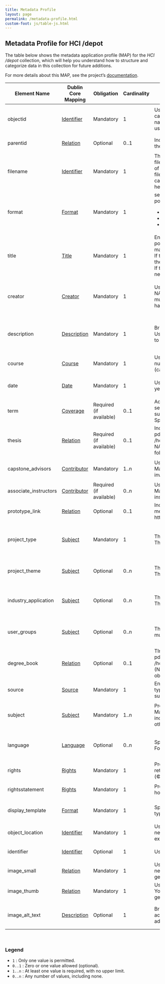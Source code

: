 ```yaml
---
title: Metadata Profile
layout: page
permalink: /metadata-profile.html
custom-foot: js/table-js.html 
---
```



## Metadata Profile for HCI /depot

The table below shows the metadata application profile (MAP) for the *HCI /depot* collection, which will help you understand how to structure and categorize data in this collection for future additions.

For more details about this MAP, see the project’s [documentation](documentation.html).

<div class="table-responsive">
    <table id="item-table11" class="table table-striped">
        <thead>
            <tr>
                <th>Element Name</th>
                <th>Dublin Core Mapping</th>
                <th>Obligation</th>
                <th>Cardinality</th>
                <th>Input Guidelines</th>
                <th>Value/Syntax Schema</th>
                <th>Examples</th>
            </tr>
        </thead>
        <tbody>
            <tr>
                <td>objectid</td>
                    <td><a href="https://www.dublincore.org/specifications/dublin-core/dcmi-terms/elements11/identifier/" target="_blank">Identifier</a></td>
                    <td>Mandatory</td>
                    <td>1</td>
                    <td>Use format: <span class="fw-bold">capstone_[YYYY]_[XXXX]</span> , where YYYY is capstone project completion year and XXXX is the student’s full name. Make sure to separate the names (first, middle and last) using underscores.
                    </td>
                    <td></td>
                    <td>
                        <ul>
                            <li><code>capstone_2021_mike_wazowski</code></li>
                            <li><code>capstone_2024_james_p_sullivan</code></li>
                            <li><code>capstone_2025_akanksha</code></li>
                        </ul>
                    </td>
            </tr>
            <tr>
                    <td>parentid</td>
                    <td><a href="https://www.dublincore.org/specifications/dublin-core/dcmi-terms/elements11/relation/" target="_blank">Relation</a></td>
                    <td>Optional</td>
                    <td>0..1</td>
                    <td>Include for objects w/in a compound object. Should appear as the objectid of the compound object in which it is contained.</td>
                    <td></td>
                    <td>
                        <ul>
                            <li><code>capstone_2021_mike_wazowski</code></li>
                        </ul>
                    </td>
                </tr>
                <tr>
                    <td>filename</td>
                    <td><a href="https://www.dublincore.org/specifications/dublin-core/dcmi-terms/elements11/identifier/" target="_blank">Identifier</a></td>
                    <td>Mandatory</td>
                    <td>1</td>
                    <td>This is the poster's file name. Must exactly match the actual filename of the file in the “objects” directory, including the case of the filename and file extension. (Quick tip: When adding new files, it’s a good idea to rename the file and follow the format: <span class="fw-bold">capstone_poster_[YYYY]_[XXXX].[FILE EXTENSION]</span>. This will help keep the data consistent and organized on the backend).
                    </td>
                    <td></td>
                    <td>
                        <ul>
                            <li><code>capstone_poster_2021_mike_wazowski.pdf</code></li>
                            <li><code>capstone_poster_2025_akanksha.jpg</code></li>
                        </ul>
                    </td>
                </tr>
                <tr>
                    <td>format</td>
                    <td><a href="https://www.dublincore.org/specifications/dublin-core/dcmi-terms/elements11/format/" target="_blank">Format</a></td>
                    <td>Mandatory</td>
                    <td>1</td>
                    <td>se media types format on IANA to describe the capstone poster’s file type:
                        <ul>
                            <li>For image: image/jpeg, image/png, image/svg+xml</li>
                            <li> For document: application/pdf</li>
                            <li>For video: video/mp4</li>
                        </ul>
                        </td>
                    <td> <a href="https://www.iana.org/assignments/media-types/media-types.xhtml">IANA Media Types</a></td>
                    <td>
                        <ul>
                            <li><code>image/jpeg</code></li>
                            <li><code>image/png</code></li>
                            <li><code>image/svg+xml</code></li>
                            <li><code>application/pdf</code></li>
                        </ul>
                    </td>
                </tr>
                <tr>
                    <td>title</td>
                    <td><a href="https://www.dublincore.org/specifications/dublin-core/dcmi-terms/elements11/title/" target="_blank">Title</a></td>
                    <td>Mandatory</td>
                    <td>1</td>
                    <td>Enter the capstone project’s title exactly as it appears on the poster, using the title case (capitalize the first letter of each major word).
                        <br>
                        If the title includes special symbols (e.g., + or “” or ?), include them as they appear.
                        <br>
                        If there are multiple projects with same name, differentiate the new one by adding the year in brackets. </td>
                    <td></td>
                    <td>
                        <ul>
                            <li><code>What Makes the Elden Ring Great?</code></li>
                            <li><code>Give-a-crit</code></li>
                            <li><code>Enhancing Music Producers</code></li>
                            <li><code>Scribble Pet</code></li>
                            <li><code>Scribble Pet (2024)</code></li>
                        </ul>
                    </td>
                </tr>
                <tr>
                    <td>creator</td>
                    <td><a href="https://www.dublincore.org/specifications/dublin-core/dcmi-terms/terms/creator/" target="_blank">Creator</a></td>
                    <td>Mandatory</td>
                    <td>1</td>
                    <td>Use this format to add student’s name: <span class="fw-bold">[FIRSTNAME] {[MIDDLE NAME]}] [LAST NAME]</span>. Make sure write it in title case. If multiple student creators, separate by comma (,). If a student has a single name, just write that name.</td>
                    <td></td>
                    <td>
                        <ul>
                            <li><code>Hayao Miyazaki</code></li>
                            <li><code>Robert M. Smith</code></li>
                            <li><code>Joe Duplantier, Mario Duplantier</code></li>
                            <li><code>Akanksha</code></li>
                        </ul>
                    </td>
                </tr>
                <tr>
                    <td>description</td>
                    <td><a href="https://www.dublincore.org/specifications/dublin-core/dcmi-terms/terms/description/" target="_blank">Description</a></td>
                    <td>Mandatory</td>
                    <td>1</td>
                    <td>Briefly describe what the project is about in 1-3 sentences. Use clear, complete sentences. This can usually be found next to the project title on the poster.
                    </td>
                    <td></td>
                    <td>
                        <ul>
                            <li><code>A platform for artists to share work and receive peer feedback.</code></li>
                            <li><code>An analysis of design and game elements that contribute to the success of Elden Ring.
                            </code></li>
                        </ul>
                    </td>
                </tr>
                <tr>
                    <td>course</td>
                    <td><a href="https://www.dublincore.org/specifications/dublin-core/dcmi-terms/terms/coverage/" target="_blank">Course</a></td>
                    <td>Mandatory</td>
                    <td>1</td>
                    <td>Use format: <span class="fw-bold">XXXX [Course Name]</span>, where XXXX is the course number. Make sure that the course name is written in title case (capitalize the first letter of each major word).
                    </td>
                    <td></td>
                    <td>
                        <ul>
                            <li><code>I695 HCI/d Capstone Thesis</code></li>
                        </ul>
                    </td>
                </tr>
                <tr>
                    <td>date</td>
                    <td><a href="https://www.dublincore.org/specifications/dublin-core/dcmi-terms/terms/date/" target="_blank">Date</a></td>
                    <td>Mandatory</td>
                    <td>1</td>
                    <td>Use format: <span class="fw-bold">YYYY</span>,  where YYYY is four-digit project completion year. Don’t add any months or dates.
                    </td>
                    <td><a href="https://www.w3.org/TR/NOTE-datetime">W3 Date and Time Formats</a></td>
                    <td>
                        <ul>
                            <li><code>2020</code></li>
                            <li><code>2024</code></li>
                        </ul>
                    </td>
                </tr>
                <tr>
                    <td>term</td>
                    <td><a href="https://www.dublincore.org/specifications/dublin-core/dcmi-terms/terms/coverage/" target="_blank">Coverage</a></td>
                    <td>Required (if available)
                    </td>
                    <td>0..1</td>
                    <td>Add the duration of the capstone course. If it was only one semester course, just mention one semester with year. Make sure to write in title case - capitalize the first letter (Fall, Spring).
                    </td>
                    <td></td>
                    <td>
                        <ul>
                            <li><code>Fall 2023 - Spring 2024</code></li>
                            <li><code>Spring 2025</code></li>
                        </ul>
                    </td>
                </tr>
                <tr>
                    <td>thesis</td>
                    <td><a href="https://www.dublincore.org/specifications/dublin-core/dcmi-terms/terms/relation/" target="_blank">Relation</a></td>
                    <td>Required (if available)</td>
                    <td>0..1</td>
                    <td>Include the file path to the digital documentation, available in pdf format. Make sure to enter the correct file path. Use format: <span class="fw-bold">/hcidepot/objects/thesis/capstone_thesis_[YYYY]_[STUDENT’S NAME].pdf</span> (Note: This file needs to be stored under thesis folder in objects).
                    </td>
                    <td></td>
                    <td>
                        <ul>
                            <li><code>/hcidepot/objects/thesis/capstone_2021_mike_wazowski.pdf
                            </code></li>
                        </ul>
                    </td>
                </tr>
                <tr>
                    <td>capstone_advisors</td>
                    <td><a href="https://www.dublincore.org/specifications/dublin-core/dcmi-terms/terms/contributor/" target="_blank">Contributor</a></td>
                    <td>Mandatory</td>
                    <td>1..n</td>
                    <td>Use format: <span class="fw-bold">[FIRSTNAME] [{MIDDLE NAME}] [LAST NAME]</span>. Make sure to write it in title case. If multiple capstone advisors involved, separate by comma (,).</td>
                    <td></td>
                    <td>
                        <ul>
                            <li><code>Colin M. Gray, Kayce Reed-Buechlein, Michael Stallings</code></li>
                            <li><code>Sai Shruthi Chivukula</code></li>
                        </ul>
                    </td>
                </tr>
                <tr>
                    <td>associate_instructors</td>
                    <td><a href="https://www.dublincore.org/specifications/dublin-core/dcmi-terms/terms/contributor/" target="_blank">Contributor</a></td>
                    <td>Required (if available)</td>
                    <td>0..n</td>
                    <td>Use format: <span class="fw-bold">[FIRSTNAME] [{MIDDLE NAME}] [LAST NAME]</span>. Make sure to write it in title case. If multiple associate instructors involved, separate by comma (,).
                    </td>
                    <td></td>
                    <td>
                        <ul>
                            <li><code>Fereshtehossadat Shojaei, Patrycja Zdziarska</code></li>
                        </ul>
                    </td>
                </tr>
                <tr>
                    <td>prototype_link</td>
                    <td><a href="https://www.dublincore.org/specifications/dublin-core/dcmi-terms/terms/relation/" target="_blank">Relation</a></td>
                    <td>Optional</td>
                    <td>0..1</td>
                    <td>Include a link to any digital prototype, demo, or related external media. Make sure to enter the full URL starting with http:// or https://.</td>
                    <td></td>
                    <td>
                        <ul>
                            <li><code>https://youtu.be/6TKMlFbmdgA?feature=shared</code></li>
                        </ul>
                    </td>
                </tr>
                <tr>
                    <td>project_type</td>
                    <td><a href="https://www.dublincore.org/specifications/dublin-core/dcmi-terms/terms/subject/" target="_blank">Subject</a></td>
                    <td>Mandatory</td>
                    <td>1</td>
                    <td>This information should be derived from the project’s context. This will usually be mentioned in their documentation.
                    </td>
                    <td>See <a href="metadata-profile-controlled-vocab.html#project-types" target="_blank"><span class="fw-bold">§ Project Types</span></a> in <a href="metadata-profile-controlled-vocab.html">Project-Specific Controlled Vocabularies</a>.</td>
                    <td>
                        <ul>
                            <li><code>User Research for Design</code></li>
                            <li><code>Academic Research</code></li>
                            <li><code>Interaction Design</code></li>
                            <li><code>Service Design</code></li>
                        </ul>
                    </td>
                </tr>
                <tr>
                    <td>project_theme</td>
                    <td><a href="https://www.dublincore.org/specifications/dublin-core/dcmi-terms/terms/subject/" target="_blank">Subject</a></td>
                    <td>Optional</td>
                    <td>0..n</td>
                    <td>This information should be derived from the project’s context. This will usually be mentioned in their documentation.
                    </td>
                    <td>See <a href="metadata-profile-controlled-vocab.html#project-themes" target="_blank"><span class="fw-bold">§ Project Themes</span></a> in <a href="metadata-profile-controlled-vocab.html">Project-Specific Controlled Vocabularies</a>.</td>
                    <td>
                        <ul>
                            <li><code>Artificial Intelligence (AI)</code></li>
                            <li><code>Accessibility; Social Computing</code></li>
                        </ul>
                    </td>
                </tr>
                <tr>
                    <td>industry_application</td>
                    <td><a href="https://www.dublincore.org/specifications/dublin-core/dcmi-terms/terms/subject/" target="_blank">Subject</a></td>
                    <td>Optional</td>
                    <td>0..n</td>
                    <td>This information should be derived from the project’s context. This will usually be mentioned in their documentation.
                    </td>
                    <td>See <a href="metadata-profile-controlled-vocab.html#industry-application" target="_blank"><span class="fw-bold">§ Industry Application</span></a> in <a href="metadata-profile-controlled-vocab.html">Project-Specific Controlled Vocabularies</a>.</td>
                    <td>
                        <ul>
                            <li><code>Education</code></li>
                            <li><code>Retail; E-commerce</code></li>
                            <li><code>Gaming</code></li>
                        </ul>
                    </td>
                </tr>
                <tr>
                    <td>user_groups</td>
                    <td><a href="https://www.dublincore.org/specifications/dublin-core/dcmi-terms/terms/subject/" target="_blank">Subject</a></td>
                    <td>Optional</td>
                    <td>0..n</td>
                    <td>This information should be derived from the project’s context. If multiple, separate by semicolon (;).</td>
                    <td>See <a href="metadata-profile-controlled-vocab.html#user-groups" target="_blank"><span class="fw-bold">§ User Groups</span></a> in <a href="metadata-profile-controlled-vocab.html">Project-Specific Controlled Vocabularies</a>.</td>
                    <td>
                        <ul>
                            <li><code>People with Disabilities</code></li>
                            <li><code>Students; Employees</code></li>
                            <li><code>Children</code></li>
                        </ul>
                    </td>
                </tr>
                <tr>
                    <td>degree_book</td>
                    <td><a href="https://www.dublincore.org/specifications/dublin-core/dcmi-terms/terms/relation/" target="_blank">Relation</a></td>
                    <td>Optional</td>
                    <td>0..1</td>
                    <td>TInclude the file path to the graduate degree book, available in pdf format. Make sure to enter the correct file path. Use format: <span class="fw-bold">/hcidepot/objects/books/capstone_grad_book_[YYYY].pdf</span> (Note: This file needs to be stored under books folder in objects).
                    </td>
                    <td></td>
                    <td>
                        <ul>
                            <li><code>/hcidepot/objects/books/capstone_grad_book_2024.pdf</code></li>
                        </ul>
                    </td>
                </tr>
                <tr>
                    <td>source</td>
                    <td><a href="https://www.dublincore.org/specifications/dublin-core/dcmi-terms/elements11/source/" target="_blank">Source</a></td>
                    <td>Mandatory</td>
                    <td>1</td>
                    <td>Enter the school associated with the capstone project. This can typically be found at the bottom of the project poster. Make sure to write in title case.
                    </td>
                    <td></td>
                    <td>
                        <ul>
                            <li><code>Luddy School of Informatics, Computing, and Engineering</code></li>
                        </ul>
                    </td>
                </tr>
                <tr>
                    <td>subject</td>
                    <td><a href="https://www.dublincore.org/specifications/dublin-core/dcmi-terms/terms/subject/" target="_blank">Subject</a></td>
                    <td>Mandatory</td>
                    <td>1..n</td>
                    <td>Provide keywords for the project, separated by a semicolon (;). Make sure that keywords are relevant and concise. These can include technology names, specific tools, methodologies, or other terms that help describe the project’s content.</td>
                    <td></td>
                    <td>
                        <ul>
                            <li><code>accessibility; interface design; virtual reality</code></li>
                            <li><code>unity</code></li>
                            <li><code>figma; arduino</code></li>
                        </ul>
                    </td>
                </tr>
                <tr>
                    <td>language</td>
                    <td><a href="https://www.dublincore.org/specifications/dublin-core/dcmi-terms/terms/language/" target="_blank">Language</a></td>
                    <td>Optional</td>
                    <td>0..n</td>
                    <td>Specify the language of the project materials in format xxx. Follow 3-letter codes for ISO language names.
                    </td>
                    <td>See <a href="https://en.wikipedia.org/wiki/List_of_ISO_639_language_codes" target="_blank">ISO 639-1 3-letter Language Codes</a></td>
                    <td>
                        <ul>
                            <li><code>eng</code></li>
                            <li><code>hin</code></li>
                            <li><code>kor</code></li>
                        </ul>
                    </td>
                </tr>
                <tr>
                    <td>rights</td>
                    <td><a href="https://www.dublincore.org/specifications/dublin-core/dcmi-terms/elements11/rights/" target="_blank">Rights</a></td>
                    <td>Mandatory</td>
                    <td>1</td>
                    <td>Provide a free-text description of the rights, typically “student retains copyright.” You may start it with the copyright symbol (©).</td>
                    <td></td>
                    <td>
                        <ul>
                            <li><code>© student retains copyright</code></li>
                        </ul>
                    </td>
                </tr>
                <tr>
                    <td>rightsstatement</td>
                    <td><a href="https://www.dublincore.org/specifications/dublin-core/dcmi-terms/elements11/rights/" target="_blank">Rights</a></td>
                    <td>Mandatory</td>
                    <td>1</td>
                    <td>Provide a URI-based rights statement. Usually, students will hold the copyright over their work unless otherwise specified.</td>
                    <td><a href="https://rightsstatements.org/en/">Rightsstatements.org</a></td>
                    <td>
                        <ul>
                            <li><code>https://rightsstatements.org/page/InC/1.0/?language=en</code></li>
                        </ul>
                    </td>
                </tr>
                <tr>
                    <td>display_template</td>
                    <td><a href="https://www.dublincore.org/specifications/dublin-core/dcmi-terms/elements11/format/" target="_blank">Format</a></td>
                    <td>Mandatory</td>
                    <td>1</td>
                    <td>Specify pdf or jpg depending on the capstone poster’s file type.</td>
                    <td></td>
                    <td>
                        <ul>
                            <li><code>jpg</code></li>
                            <li><code>pdf</code></li>
                        </ul>
                    </td>
                </tr>
                <tr>
                    <td>object_location</td>
                    <td><a href="https://www.dublincore.org/specifications/dublin-core/dcmi-terms/elements11/identifier/" target="_blank">Identifier</a></td>
                    <td>Mandatory</td>
                    <td>1</td>
                    <td>Use format: <span class="fw-bold">/objects/[poster filename].pdf</span> (Note: This file needs to be stored under objects folder and should match the exact file name).</td>
                    <td></td>
                    <td>
                        <ul>
                            <li><code>/objects/capstone_poster_2024_mike_wazowski.pdf</code></li>
                        </ul>
                    </td>
                </tr>
                <tr>
                    <td>identifier</td>
                    <td><a href="https://www.dublincore.org/specifications/dublin-core/dcmi-terms/elements11/identifier/" target="_blank">Identifier</a></td>
                    <td>Optional</td>
                    <td>1</td>
                    <td>Use format: <span class="fw-bold">[Name of the physical place]_objectid</span></td>
                    <td></td>
                    <td>
                        <ul>
                            <li><code>HCIStudio_capstone_2024_akanksha</code></li>
                        </ul>
                    </td>
                </tr>
                <tr>
                    <td>image_small</td>
                    <td><a href="https://www.dublincore.org/specifications/dublin-core/dcmi-terms/elements11/relation/" target="_blank">Relation</a></td>
                    <td>Mandatory</td>
                    <td>1</td>
                    <td>Use format: <span class="fw-bold">/objects/small/[poster filename]_sm.jpg</span> (Note: You need to add this file path here so that these images can be generated using rake derivatives command later on.) </td>
                    <td></td>
                    <td>
                        <ul>
                            <li><code>/objects/small/capstone_poster_2024_mike_wazowski_sm.jpg</code></li>
                        </ul>
                    </td>
                </tr>
                <tr>
                    <td>image_thumb</td>
                    <td><a href="https://www.dublincore.org/specifications/dublin-core/dcmi-terms/elements11/relation/" target="_blank">Relation</a></td>
                    <td>Mandatory</td>
                    <td>1</td>
                    <td>Use format: <span class="fw-bold">/objects/thumbs/[poster filename]_th.jpg</span> (Note: You need to add this file path here so that these images can be generated using rake derivatives command later on.) </td>
                    <td></td>
                    <td>
                        <ul>
                            <li><code>/objects/thumbs/capstone_poster_2024_mike_wazowski_th.jpg</code></li>
                        </ul>
                    </td>
                </tr>
                <tr>
                    <td>image_alt_text</td>
                    <td><a href="https://www.dublincore.org/specifications/dublin-core/dcmi-terms/terms/description/" target="_blank">Description</a></td>
                    <td>Optional</td>
                    <td>1</td>
                    <td>Briefly describe the contents of the capstone posters for better accessibility. This is marked as optional but it will be good to add this information whenever you can.</td>
                    <td></td>
                    <td>
                        <ul>
                            <li><code>Capstone poster of Mike Wazowski which describes how awesome monster inc movie was. It shows pictures from the movie from the factory.</code></li>
                        </ul>
                    </td>
                </tr>
        </tbody>
    </table>
</div>
<br>
<div>  
    <h3>Legend</h3>
    <ul>
        <li><code>1</code> : Only one value is permitted.</li>
        <li><code>0..1</code> :  Zero or one value allowed (optional).</li>
        <li><code>1..n</code> : At least one value is required, with no upper limit.</li>
        <li><code>0..n</code> : Any number of values, including none.</li>
    </ul>
</div>